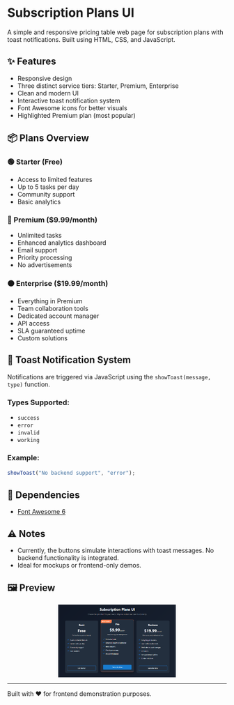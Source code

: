 # Subscription Plans UI

A simple and responsive pricing table web page for subscription plans with toast notifications. Built using HTML, CSS, and JavaScript.

## ✨ Features

* Responsive design
* Three distinct service tiers: Starter, Premium, Enterprise
* Clean and modern UI
* Interactive toast notification system
* Font Awesome icons for better visuals
* Highlighted Premium plan (most popular)

## 📦 Plans Overview

### 🟢 Starter (Free)

* Access to limited features
* Up to 5 tasks per day
* Community support
* Basic analytics

### 🔵 Premium (\$9.99/month)

* Unlimited tasks
* Enhanced analytics dashboard
* Email support
* Priority processing
* No advertisements

### 🟠 Enterprise (\$19.99/month)

* Everything in Premium
* Team collaboration tools
* Dedicated account manager
* API access
* SLA guaranteed uptime
* Custom solutions

## 🧪 Toast Notification System

Notifications are triggered via JavaScript using the `showToast(message, type)` function.

### Types Supported:

* `success`
* `error`
* `invalid`
* `working`

### Example:

```js
showToast("No backend support", "error");
```

## 🧰 Dependencies

* [Font Awesome 6](https://cdnjs.com/libraries/font-awesome)

## ⚠️ Notes

* Currently, the buttons simulate interactions with toast messages. No backend functionality is integrated.
* Ideal for mockups or frontend-only demos.

## 🖼 Preview

<div style="display: flex; gap: 15px; flex-wrap: wrap; justify-content: center; align-items: center;">
  <img src="image.png" style="width: 270px;" />
</div>

---

Built with ❤️ for frontend demonstration purposes.
